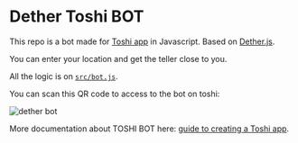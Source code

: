 # Dether Toshi BOT

This repo is a bot made for [Toshi app](https://www.toshi.org) in Javascript. Based on [Dether.js](https://github.com/dethertech/dether.js).

You can enter your location and get the teller close to you.

All the logic is on [`src/bot.js`](src/bot.js).

You can scan this QR code to access to the bot on toshi:

![dether bot](https://raw.githubusercontent.com/dethertech/dether.bot/master/attachments/toshi.png)




More documentation about TOSHI BOT here: [guide to creating a Toshi app](http://developers.toshi.org/docs/creating-a-token-app).

